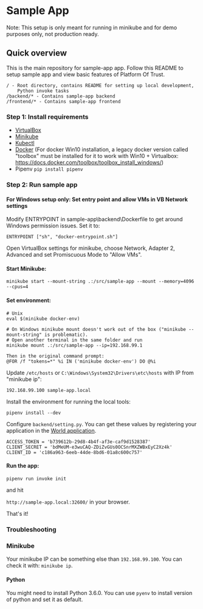 # Sample App

Note: This setup is only meant for running in minikube and for demo purposes only, not production ready.

## Quick overview

This is the main repository for sample-app app.
Follow this README to setup sample app and view basic features of Platform Of Trust.

    / - Root directory, contains README for setting up local development,
        Python invoke tasks
    /backend/* - Contains sample-app backend
    /frontend/* - Contains sample-app frontend

### Step 1: Install requirements 

- [VirtualBox](https://www.virtualbox.org/wiki/Downloads)
- [Minikube](https://kubernetes.io/docs/setup/minikube/)
- [Kubectl](https://kubernetes.io/docs/tasks/tools/install-kubectl/)
- [Docker](https://docs.docker.com/get-started/)
  (For docker Win10 installation, a legacy docker version called "toolbox" must be installed for it to work with Win10 + Virtualbox:
https://docs.docker.com/toolbox/toolbox_install_windows/)
- Pipenv `pip install pipenv`

### Step 2: Run sample app

#### For Windows setup only: Set entry point and allow VMs in VB Network settings
Modify ENTRYPOINT in sample-app\backend\Dockerfile to get around Windows permission issues. Set it to:
```
ENTRYPOINT ["sh", "docker-entrypoint.sh"]
```
Open VirtualBox settings for minikube, choose Network, Adapter 2, Advanced and set Promiscuous Mode to "Allow VMs".

#### Start Minikube:
```
minikube start --mount-string .:/src/sample-app --mount --memory=4096 --cpus=4
```

#### Set environment:
```
# Unix   
eval $(minikube docker-env)

# On Windows minikube mount doesn't work out of the box ("minikube --mount-string" is problematic).
# Open another terminal in the same folder and run
minikube mount .:/src/sample-app --ip=192.168.99.1

Then in the original command prompt:
@FOR /f "tokens=*" %i IN ('minikube docker-env') DO @%i
```


Update `/etc/hosts` or `C:\Windows\System32\Drivers\etc\hosts` with IP from "minikube ip":
```
192.168.99.100 sample-app.local
```

Install the environment for running the local tools: 
```
pipenv install --dev
```

Configure `backend/setting.py`. You can get these values by registering your application in the [World application](https://world-sandbox.oftrust.net).

```
ACCESS_TOKEN = 'b739612b-29d8-4b4f-af3e-caf9d1528387'
CLIENT_SECRET = 'bdMeUM-e3wuCAQ-ZDiZvGUs0OCSnrMXZWBxEyC2Xz4k'
CLIENT_ID = 'c186a963-6eeb-44de-8bd6-01a8c600c757'
```

#### Run the app:
```
pipenv run invoke init
``` 

and hit 

`http://sample-app.local:32600/` in your browser.

That's it!

### Troubleshooting

### Minikube
Your minikube IP can be something else than `192.168.99.100`. You can check it with:
`minikube ip`.

#### Python
You might need to install Python 3.6.0. You can use `pyenv` to install version of python and set it as default.
